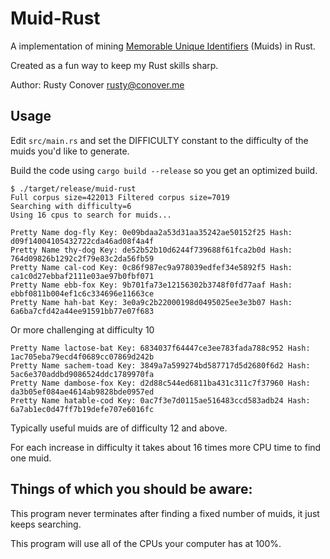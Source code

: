 # Muid-Rust

A implementation of mining [Memorable Unique Identifiers](https://github.com/microprediction/muid) (Muids) in Rust.

Created as a fun way to keep my Rust skills sharp.

Author: Rusty Conover <rusty@conover.me>

## Usage

Edit `src/main.rs` and set the DIFFICULTY constant to the difficulty of the muids you'd like to generate.

Build the code using `cargo build --release` so you get an optimized build.

```
$ ./target/release/muid-rust
Full corpus size=422013 Filtered corpus size=7019
Searching with difficulty=6
Using 16 cpus to search for muids...

Pretty Name dog-fly Key: 0e09bdaa2a53d31aa35242ae50152f25 Hash: d09f14004105432722cda46ad08f4a4f
Pretty Name thy-dog Key: de52b52b10d6244f739688f61fca2b0d Hash: 764d09826b1292c2f79e83c2da56fb59
Pretty Name cal-cod Key: 0c86f987ec9a978039edfef34e5892f5 Hash: ca1c0d27ebbaf2111e03ae97b0fbf071
Pretty Name ebb-fox Key: 9b701fa73e12156302b3748f0fd77aaf Hash: ebbf0811b004ef1c6c334696e11663ce
Pretty Name hah-bat Key: 3e0a9c2b22000198d0495025ee3e3b07 Hash: 6a6ba7cfd42a44ee91591bb77e07f683
```

Or more challenging at difficulty 10

```
Pretty Name lactose-bat Key: 6834037f64447ce3ee783fada788c952 Hash: 1ac705eba79ecd4f0689cc07869d242b
Pretty Name sachem-toad Key: 3849a7a599274bd587717d5d2680f6d2 Hash: 5ac6e370addbd9086524ddc1789970fa
Pretty Name dambose-fox Key: d2d88c544ed6811ba431c311c7f37960 Hash: da3b05ef084ae4614ab9828bde0957ed
Pretty Name hatable-cod Key: 0ac7f3e7d0115ae516483ccd583adb24 Hash: 6a7ab1ec0d47ff7b19defe707e6016fc
```

Typically useful muids are of difficulty 12 and above.

For each increase in difficulty it takes about 16 times more CPU time to find one muid.

## Things of which you should be aware:

This program never terminates after finding a fixed number of muids, it just keeps searching.

This program will use all of the CPUs your computer has at 100%.
